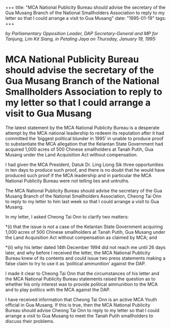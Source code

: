 +++ 
title: "MCA National Publicity Bureau should advise the secretary of the Gua Musang Branch of the National Smallholders Association to reply to my letter so that I could arrange a visit to Gua Musang"
date: "1995-01-19"
tags:
+++

_by Parliamentary Opposition Leader, DAP Secretary-General and MP for Tanjung, Lim Kit Siang, in Petaling Jaya on Thursday, January 19, 1995:_

# MCA National Publicity Bureau should advise the secretary of the Gua Musang Branch of the National Smallholders Association to reply to my letter so that I could arrange a visit to Gua Musang

The latest statement by the MCA National Publicity Bureau is a desperate attempt by the MCA national leadership to redeem its reputation after it had committed the ‘biggest political blunder in 1995’ in unable to produce proof to substantiate the MCA allegation that the Kelantan State Government had acquired 1,000 acres of 500 Chinese smallholders at Tanah Putih, Gua Musang under the Land Acquisition Act without compensation.</u>

I had given the MCA President, Datuk Dr. Ling Liong Sik three opportunities in ten days to produce such proof, and there is no doubt that he would have produced such proof if the MCA leadership and in particular the MCA National Publicity Bureau  were not telling lies and untruths.

The MCA National Publicity Bureau should advise the secretary of the Gua Musang Branch of the National Smallholders Association, Cheong Tai Onn to reply to my letter to him last week so that I could arrange a visit to Gua Musang.

In my letter, I asked Cheong Tai Onn to clarify two matters:

*(i) that the issue is not a case of the Kelantan State Government acquiring 1,000 acres of 500 Chinese smallholders at Tanah Putih, Gua Musang under the Land Acquisition Act without compensation as claimed by MCA; and

*(ii) why his letter dated 14th December 1994 did not reach me until 26 days later, and why before I received the letter, the MCA National Publicity Bureau knew of its contents and could issue two press statements making a false claim to try to use it as ‘political ammunition’ against the DAP.

I made it clear to Cheong Tai Onn that the circumstances of his letter and the MCA National Publicity Bureau statements raised the question as to whether his only interest was to provide political ammunition to the MCA and to play politics with the MCA against the DAP.

I have received information that Cheong Tai Onn is an active MCA Youth official in Gua Musang. If this is true, then the MCA National Publicity Bureau should advise Cheong Tai Onn to reply to my letter so that I could arrange a visit to Gua Musang to meet the Tanah Putih smallholders to discuss their problems.
 
